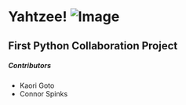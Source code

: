 # **Yahtzee!** ![Image](https://icons.veryicon.com/png/o/miscellaneous/other/dice-19.png)
## First Python Collaboration Project
##### Contributors
- Kaori Goto
- Connor Spinks


